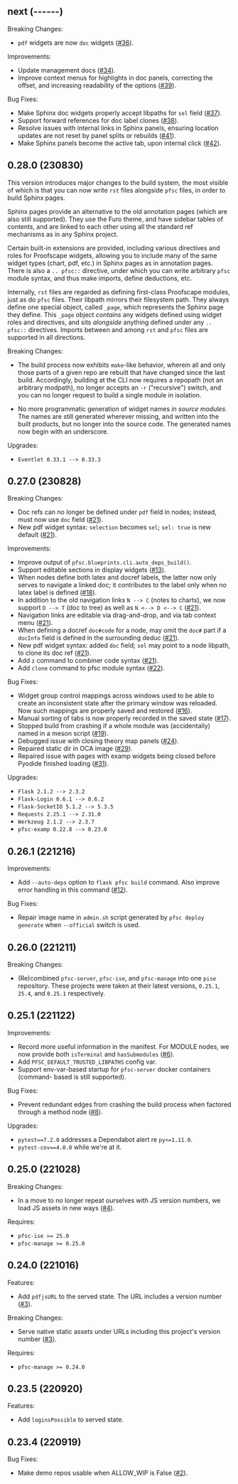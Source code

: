 ## next (------)

Breaking Changes:

* `pdf` widgets are now `doc` widgets
  ([#36](https://github.com/proofscape/pise/pull/36)).

Improvements:

* Update management docs
  ([#34](https://github.com/proofscape/pise/pull/34)).
* Improve context menus for highlights in doc panels, correcting the offset,
  and increasing readability of the options
  ([#39](https://github.com/proofscape/pise/pull/39)).

Bug Fixes:

* Make Sphinx doc widgets properly accept libpaths for `sel` field
  ([#37](https://github.com/proofscape/pise/pull/37)).
* Support forward references for doc label clones
  ([#38](https://github.com/proofscape/pise/pull/38)).
* Resolve issues with internal links in Sphinx panels, ensuring location
  updates are not reset by panel splits or rebuilds
  ([#41](https://github.com/proofscape/pise/pull/41)).
* Make Sphinx panels become the active tab, upon internal click
  ([#42](https://github.com/proofscape/pise/pull/42)).


## 0.28.0 (230830)

This version introduces major changes to the build system, the most
visible of which is that you can now write `rst` files alongside `pfsc`
files, in order to build Sphinx pages.

Sphinx pages provide an alternative to the old annotation pages (which are
also still supported). They use the Furo theme, and have sidebar tables of contents,
and are linked to each other using all the standard ref mechanisms as in any
Sphinx project.

Certain built-in extensions are provided, including various directives and roles
for Proofscape widgets, allowing you to include many of the same widget types (chart,
pdf, etc.) in Sphinx pages as in annotation pages. There is also a `.. pfsc::` directive,
under which you can write arbitrary `pfsc` module syntax, and thus make imports, define
deductions, etc.

Internally, `rst` files are regarded as defining first-class Proofscape modules,
just as do `pfsc` files. Their libpath mirrors their filesystem path. They always
define one special object, called `_page`, which represents the Sphinx page they define.
This `_page` object *contains* any widgets defined using widget roles and directives,
and sits *alongside* anything defined under any `.. pfsc::` directives. Imports
between and among `rst` and `pfsc` files are supported in all directions.

Breaking Changes:

* The build process now exhibits `make`-like behavior, wherein all and only
  those parts of a given repo are rebuilt that have changed since the last build.
  Accordingly, building at the CLI now requires a repopath (not an arbitrary
  modpath), no longer accepts an `-r` ("recursive") switch, and you can no longer
  request to build a single module in isolation.

* No more programmatic generation of widget names *in source modules*.
  The names are still generated wherever missing, and written into the built
  products, but no longer into the source code. The generated names now begin
  with an underscore.

Upgrades:

* `Eventlet 0.33.1 --> 0.33.3`

## 0.27.0 (230828)

Breaking Changes:

* Doc refs can no longer be defined under `pdf` field in nodes; instead,
  must now use `doc` field
  ([#21](https://github.com/proofscape/pise/pull/21)).
* New pdf widget syntax: `selection` becomes `sel`; `sel: true` is new default
  ([#21](https://github.com/proofscape/pise/pull/21)).

Improvements:

* Improve output of `pfsc.blueprints.cli.auto_deps_build()`.
* Support editable sections in display widgets
  ([#13](https://github.com/proofscape/pise/pull/13)).
* When nodes define both latex and docref labels, the latter now only serves
  to navigate a linked doc; it contributes to the label only when no latex
  label is defined
  ([#18](https://github.com/proofscape/pise/pull/18)).
* In addition to the old navigation links `N --> C` (notes to charts), we now
  support `D --> T` (doc to tree) as well as `N <--> D <--> C`
  ([#21](https://github.com/proofscape/pise/pull/21)).
* Navigation links are editable via drag-and-drop, and via tab context menu
  ([#21](https://github.com/proofscape/pise/pull/21)).
* When defining a docref `doc#code` for a node, may omit the `doc#` part
  if a `docInfo` field is defined in the surrounding deduc
  ([#21](https://github.com/proofscape/pise/pull/21)).
* New pdf widget syntax: added `doc` field; `sel` may point to a node libpath,
  to clone its doc ref
  ([#21](https://github.com/proofscape/pise/pull/21)).
* Add `z` command to combiner code syntax
  ([#21](https://github.com/proofscape/pise/pull/21)).
* Add `clone` command to pfsc module syntax
  ([#22](https://github.com/proofscape/pise/pull/22)).

Bug Fixes:

* Widget group control mappings across windows used to be able to create an
  inconsistent state after the primary window was reloaded. Now such mappings
  are properly saved and restored
  ([#16](https://github.com/proofscape/pise/pull/16)).
* Manual sorting of tabs is now properly recorded in the saved state
  ([#17](https://github.com/proofscape/pise/pull/17)).
* Stopped build from crashing if a whole module was (accidentally) named in a
  meson script
  ([#19](https://github.com/proofscape/pise/pull/19)).
* Debugged issue with closing theory map panels
  ([#24](https://github.com/proofscape/pise/pull/24)).
* Repaired static dir in OCA image
  ([#29](https://github.com/proofscape/pise/pull/29)).
* Repaired issue with pages with examp widgets being closed before Pyodide
  finished loading
  ([#31](https://github.com/proofscape/pise/pull/31)).

Upgrades:

* `Flask 2.1.2 --> 2.3.2`
* `Flask-Login 0.6.1 --> 0.6.2`
* `Flask-SocketIO 5.1.2 --> 5.3.5`
* `Requests 2.25.1 --> 2.31.0`
* `Werkzeug 2.1.2 --> 2.3.7`
* `pfsc-examp 0.22.8 --> 0.23.0`

## 0.26.1 (221216)

Improvements:

* Add `--auto-deps` option to `flask pfsc build` command. Also improve
  error handling in this command
  ([#12](https://github.com/proofscape/pise/pull/12)).

Bug Fixes:

* Repair image name in `admin.sh` script generated by `pfsc deploy generate`
  when `--official` switch is used.

## 0.26.0 (221211)

Breaking Changes:

* (Re)combined `pfsc-server`, `pfsc-ise`, and `pfsc-manage` into one `pise`
  repository. These projects were taken at their latest versions, `0.25.1`,
  `25.4`, and `0.25.1` respectively.

## 0.25.1 (221122)

Improvements:

* Record more useful information in the manifest. For MODULE nodes, we now
  provide both `isTerminal` and `hasSubmodules`
  ([#6](https://github.com/proofscape/pfsc-server/pull/6)).
* Add `PFSC_DEFAULT_TRUSTED_LIBPATHS` config var.
* Support env-var-based startup for `pfsc-server` docker containers (command- 
  based is still supported).

Bug Fixes:

* Prevent redundant edges from crashing the build process when factored through
  a method node
  ([#8](https://github.com/proofscape/pfsc-server/pull/8)).

Upgrades:

* `pytest==7.2.0` addresses a Dependabot alert re `py<=1.11.0`.
* `pytest-cov==4.0.0` while we're at it.

## 0.25.0 (221028)

Breaking Changes:

* In a move to no longer repeat ourselves with JS version numbers, we load JS
  assets in new ways ([#4](https://github.com/proofscape/pfsc-server/pull/4)).

Requires:

* `pfsc-ise >= 25.0`
* `pfsc-manage >= 0.25.0`

## 0.24.0 (221016)

Features:

* Add `pdfjsURL` to the served state. The URL includes a version number
  ([#3](https://github.com/proofscape/pfsc-server/pull/3)).

Breaking Changes:

* Serve native static assets under URLs including this project's version number
  ([#3](https://github.com/proofscape/pfsc-server/pull/3)).

Requires:

* `pfsc-manage >= 0.24.0`

## 0.23.5 (220920)

Features:

* Add `loginsPossible` to served state.


## 0.23.4 (220919)

Bug Fixes:

* Make demo repos usable when ALLOW_WIP is False
  ([#2](https://github.com/proofscape/pfsc-server/pull/2)).

